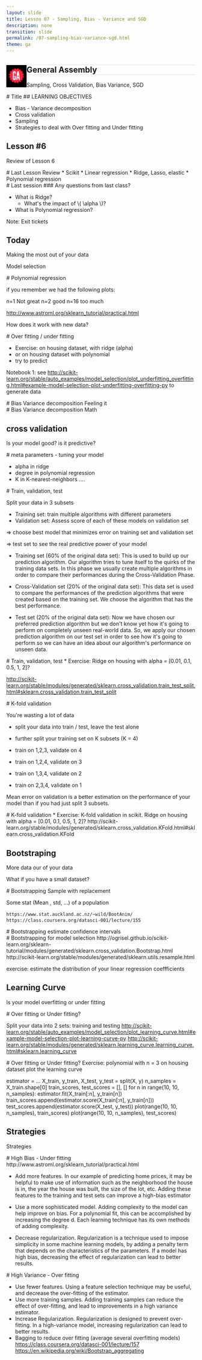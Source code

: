 ```yaml
---
layout: slide
title: Lesson 07 - Sampling, Bias - Variance and SGD
description: none
transition: slide
permalink: /07-sampling-bias-variance-sgd.html
theme: ga
---
```



<section  data-background-color="#000">
    <h1 class = 'white' style ="border-top: thin solid #DDD;border-bottom: thin solid #DDD;">
        <img src="assets/ga_logo_black.png" style="float:left;top:0px;">
        General Assembly
    </h1>
    <p class = 'big_title'>Sampling, Cross Validation, Bias Variance, SGD</p>
</section>

<section data-markdown>
# Title
## LEARNING OBJECTIVES

* Bias - Variance decomposition
* Cross validation
* Sampling
* Strategies to deal with  Over fitting and Under fitting

</section>

<!-- Prework and review -->
<section  data-background-color="#DA0A13">
    <h1>Lesson #6</h1>
    <p class = 'big_title'>Review of Lesson 6</p>
</section>


<section data-markdown>
# Last Lesson Review
* Scikit
* Linear regression
* Ridge, Lasso, elastic
* Polynomial regression

</section>

<section data-markdown>
# Last session
### Any questions from last class?

* What is Ridge?
    * What's the impact of \\( \alpha \\)?
* What is Polynomial regression?

Note:
Exit tickets
</section>

<!-- Today -->
<section  data-background-color="#22c8c6">
    <h1>Today</h1>
    <p class = 'big_title'>Making the most out of your data</p>
    <p class = 'big_title'>Model selection</p>
</section>


<section data-markdown>
# Polynomial regression

if you remember we had the following plots:


n=1 Not great
n=2 good
n=16 too much

http://www.astroml.org/sklearn_tutorial/practical.html

How does it work with new data?
</section>

<!-- Over fitting / under fitting - Bias / Variance -->
<section data-markdown>
# Over fitting / under fitting

* Exercise: on housing dataset, with ridge (alpha)
* or on housing dataset with polynomial
* try to predict


Notebook 1:
see http://scikit-learn.org/stable/auto_examples/model_selection/plot_underfitting_overfitting.html#example-model-selection-plot-underfitting-overfitting-py
to generate data
</section>

<section data-markdown>
# Bias Variance decomposition
Feeling it
</section>

<section data-markdown>
# Bias Variance decomposition
Math
</section>

<!-- cross validation -->
<section  data-background-color="#22c8c6">
    <h1>cross validation</h1>
    <p class = 'big_title'>Is your model good? is it predictive?</p>
</section>
<section data-markdown>
# meta parameters - tuning your model

* alpha in ridge
* degree in polynomial regression
* K in K-nearest-neighbors
....

</section>

<section data-markdown>
# Train, validation, test

Split your data in 3 subsets

* Training set: train multiple algorithms with different parameters
* Validation set: Assess score of each of these models on validation set

=> choose best model that minimizes error on training set and validation set

=> test set to see the real predictive power of your model

* Training set (60% of the original data set): This is used to build up our prediction algorithm. Our algorithm tries to tune itself to the quirks of the training data sets. In this phase we usually create multiple algorithms in order to compare their performances during the Cross-Validation Phase.

* Cross-Validation set (20% of the original data set): This data set is used to compare the performances of the prediction algorithms that were created based on the training set. We choose the algorithm that has the best performance.

* Test set (20% of the original data set): Now we have chosen our preferred prediction algorithm but we don't know yet how it's going to perform on completely unseen real-world data. So, we apply our chosen prediction algorithm on our test set in order to see how it's going to perform so we can have an idea about our algorithm's performance on unseen data.

</section>

<section data-markdown>
# Train, validation, test
* Exercise: Ridge on housing with alpha = [0.01, 0.1, 0.5, 1, 2]?

http://scikit-learn.org/stable/modules/generated/sklearn.cross_validation.train_test_split.html#sklearn.cross_validation.train_test_split
</section>

<section data-markdown>
# K-fold validation

You're wasting a lot of data

* split your data into train / test, leave the test alone

* further split your training set on K subsets (K = 4)

* train on 1,2,3, validate on 4
* train on 1,2,4, validate on 3
* train on 1,3,4, validate on 2
* train on 2,3,4, validate on 1

Mean error on validation is a better estimation on the performance of your model than if you had just split 3 subsets.

</section>

<section data-markdown>
# K-fold validation
* Exercise: K-fold validation in scikit. Ridge on housing with alpha = [0.01, 0.1, 0.5, 1, 2]?
http://scikit-learn.org/stable/modules/generated/sklearn.cross_validation.KFold.html#sklearn.cross_validation.KFold
</section>

<!-- Bootstraping -->
<section  data-background-color="#22c8c6">
    <h1>Bootstraping</h1>
    <p class = 'big_title'>More data our of your data</p>
    <p class = 'big_title'>What if you have a small dataset?</p>
</section>

<section data-markdown>
# Bootstrapping
Sample with replacement

Some stat (Mean , std, ...) of a population

    https://www.stat.auckland.ac.nz/~wild/BootAnim/
    https://class.coursera.org/datasci-001/lecture/155

</section>

<section data-markdown>
# Bootstrapping
estimate confidence intervals

</section>

<section data-markdown>
# Bootstrapping for model selection
http://ogrisel.github.io/scikit-learn.org/sklearn-tutorial/modules/generated/sklearn.cross_validation.Bootstrap.html
http://scikit-learn.org/stable/modules/generated/sklearn.utils.resample.html

exercise: estimate the distribution of your linear regression coeffficients
</section>

<!-- Learning Curve -->
<section  data-background-color="#22c8c6">
    <h1>Learning Curve</h1>
    <p class = 'big_title'>Is your model overfitting or under fitting</p>
</section>

<section data-markdown>
# Over fitting or Under fitting?

Split your data into 2 sets: training and testing
http://scikit-learn.org/stable/auto_examples/model_selection/plot_learning_curve.html#example-model-selection-plot-learning-curve-py
http://scikit-learn.org/stable/modules/generated/sklearn.learning_curve.learning_curve.html#sklearn.learning_curve
</section>

<section data-markdown>
# Over fitting or Under fitting?
Exercise: polynomial with n = 3 on housing dataset
plot the learning curve

estimator = ...
X_train, y_train, X_test, y_test = split(X, y)
n_samples = X_train.shape[0]
train_scores, test_scores = [], []
for n in range(10, 10, n_samples):
    estimator.fit(X_train[:n], y_train[n])
    train_scores.append(estimator.score(X_train[:n], y_train[n]))
    test_scores.append(estimator.score(X_test, y_test))
plot(range(10, 10, n_samples), train_scores)
plot(range(10, 10, n_samples), test_scores)

</section>
<!-- strategies -->
<section  data-background-color="#22c8c6">
    <h1>Strategies</h1>
    <p class = 'big_title'>Strategies</p>
</section>

<section data-markdown>
# High Bias - Under fitting
http://www.astroml.org/sklearn_tutorial/practical.html

* Add more features. In our example of predicting home prices, it may be helpful to make use of information such as the neighborhood the house is in, the year the house was built, the size of the lot, etc. Adding these features to the training and test sets can improve a high-bias estimator
* Use a more sophisticated model. Adding complexity to the model can help improve on bias. For a polynomial fit, this can be accomplished by increasing the degree d. Each learning technique has its own methods of adding complexity.

* Decrease regularization. Regularization is a technique used to impose simplicity in some machine learning models, by adding a penalty term that depends on the characteristics of the parameters. If a model has high bias, decreasing the effect of regularization can lead to better results.

</section>

<section data-markdown>
# High Variance - Over fitting

* Use fewer features. Using a feature selection technique may be useful, and decrease the over-fitting of the estimator.
* Use more training samples. Adding training samples can reduce the effect of over-fitting, and lead to improvements in a high variance estimator.
* Increase Regularization. Regularization is designed to prevent over-fitting. In a high-variance model, increasing regularization can lead to better results.
* Bagging to reduce over fitting (average several overfitting models)
https://class.coursera.org/datasci-001/lecture/157
https://en.wikipedia.org/wiki/Bootstrap_aggregating

</section>

<!--
* Context
In this lesson we will focus on managing our data to assess, preserve and boost the predictive power of our model

* Bias Variance decomposition
    * Explanation
    * Math

* How to test the predictability potential of your model?
    * Split train and validation / test
    * Exercise: linear model prediction on ozone?
    * Cross validation
    * Exercise on housing.data.csv

* Sampling for cross validation
    * Bootstraping: random sampling with replacement
    https://www.stat.auckland.ac.nz/~wild/BootAnim/
    https://class.coursera.org/datasci-001/lecture/155
    * Exercise: Estimate the mean see https://en.wikipedia.org/wiki/Bootstrapping_(statistics)
    * Boostrap to estimate confidence interval of your results
        * exercise: estimate the distribution of your linear regression coeffficients

    * Leave one out

* Learning curve?

* Regularization to reduce over fitting

* Bagging to reduce over fitting
https://class.coursera.org/datasci-001/lecture/157
https://en.wikipedia.org/wiki/Bootstrap_aggregating

* Boosting:  favor the misclassified points

* Stochastic Gradient Descent
 -->
